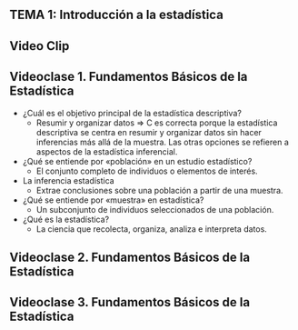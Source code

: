 ## TEMA 1: Introducción a la estadística


## Video Clip
## Videoclase 1. Fundamentos Básicos de la Estadística
- ¿Cuál es el objetivo principal de la estadística descriptiva?
    - Resumir y organizar datos => C es correcta porque la estadística descriptiva se centra en resumir y organizar datos sin hacer inferencias más allá de la muestra. Las otras opciones se refieren a aspectos de la estadística inferencial.
- ¿Qué se entiende por «población» en un estudio estadístico?
    - El conjunto completo de individuos o elementos de interés. 
- La inferencia estadística
    - Extrae conclusiones sobre una población a partir de una muestra.
- ¿Qué se entiende por «muestra» en estadística?
    - Un subconjunto de individuos seleccionados de una población.
- ¿Qué es la estadística?
    - La ciencia que recolecta, organiza, analiza e interpreta datos.

## Videoclase 2. Fundamentos Básicos de la Estadística

## Videoclase 3. Fundamentos Básicos de la Estadística






